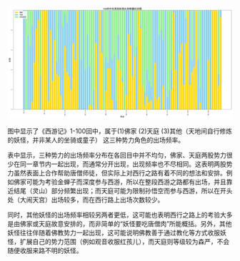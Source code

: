 ![](visualize_images/stacked_bar_chart_ch.png)

图中显示了《西游记》1-100回中，属于(1)佛家 (2)天庭 (3)其他（天地间自行修炼的妖怪，并非某人的坐骑或童子） 这三种势力角色的出场频率。

表中显示，三种势力的出场频率分布在各回目中并不均匀，佛家、天庭两股势力很少在同一章节内一起出现，而通常分开出现，出现频率也不尽相同。这表明两股势力虽然表面上合作帮助唐僧师徒，但实际上对西行之路有着不同的想法和安排。例如佛家可能为考验金蝉子而深度参与西游，所以在整段西游之路都有出场，并且靠近结尾（灵山）部分频繁出现；而天庭可能为限制孙悟空而参与西游，所以在开头处（大闹天宫）出场较多，而在西行路上出场次数较少。

同时，其他妖怪的出场频率相较另两者更低，这可能也表明西行之路上的考验大多是由佛家或天庭故意安排的，而非简单的“妖怪要吃唐僧肉”所能概括。另外，其他妖怪往往伴随着佛教势力一起出现，这可能说明佛教善于通过教化等方式收服妖怪，扩展自己的势力范围（例如观音收服红孩儿），而天庭则等级较为森严，不会随便收服来路不明的妖怪。

